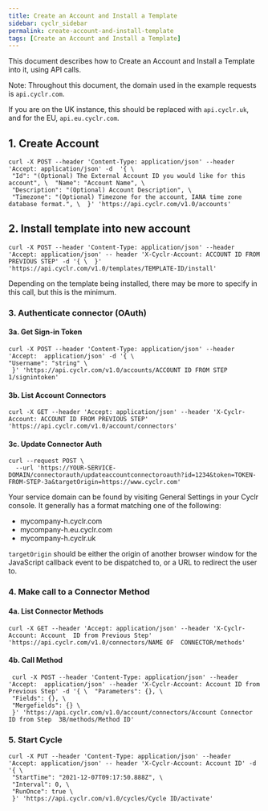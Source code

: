```yaml
---
title: Create an Account and Install a Template
sidebar: cyclr_sidebar
permalink: create-account-and-install-template
tags: [Create an Account and Install a Template]
---
```



This document describes how to Create an Account and Install a Template into it, using API calls.

Note: Throughout this document, the domain used in the example requests is ```api.cyclr.com```.

If you are on the UK instance, this should be replaced with ```api.cyclr.uk```, and for the EU, ```api.eu.cyclr.com```.

## 1. Create Account

```curl
curl -X POST --header 'Content-Type: application/json' --header 'Accept: application/json' -d  '{ \ 
 "Id": "(Optional) The External Account ID you would like for this account", \  "Name": "Account Name", \ 
 "Description": "(Optional) Account Description", \ 
 "Timezone": "(Optional) Timezone for the account, IANA time zone database format.", \  }' 'https://api.cyclr.com/v1.0/accounts'
 ```

## 2. Install template into new account

```curl
curl -X POST --header 'Content-Type: application/json' --header 'Accept: application/json' -- header 'X-Cyclr-Account: ACCOUNT ID FROM PREVIOUS STEP' -d '{ \  }' 'https://api.cyclr.com/v1.0/templates/TEMPLATE-ID/install'
```

Depending on the template being installed, there may be more to specify in this call, but this  is the minimum.

### 3. Authenticate connector (OAuth)

#### 3a. Get Sign-in Token

```curl
curl -X POST --header 'Content-Type: application/json' --header 'Accept:  application/json' -d '{ \
"Username": "string" \ 
 }' 'https://api.cyclr.com/v1.0/accounts/ACCOUNT ID FROM STEP 1/signintoken'
```

#### 3b. List Account Connectors

```curl
curl -X GET --header 'Accept: application/json' --header 'X-Cyclr-Account: ACCOUNT ID FROM PREVIOUS STEP'  
'https://api.cyclr.com/v1.0/account/connectors'
```

#### 3c. Update Connector Auth

```curl
curl --request POST \
  --url 'https://YOUR-SERVICE-DOMAIN/connectorauth/updateaccountconnectoroauth?id=1234&token=TOKEN-FROM-STEP-3a&targetOrigin=https://www.cyclr.com'
```

Your service domain can be found by visiting General Settings in your Cyclr console.  It generally has a format matching one of the following:

* mycompany-h.cyclr.com
* mycompany-h.eu.cyclr.com
* mycompany-h.cyclr.uk

``targetOrigin`` should be either the origin of another browser window for the  JavaScript callback event to be dispatched to, or a URL to redirect the user to.

### 4. Make call to a Connector Method 

#### 4a. List Connector Methods 

```curl
curl -X GET --header 'Accept: application/json' --header 'X-Cyclr-Account: Account  ID from Previous Step' 'https://api.cyclr.com/v1.0/connectors/NAME OF  CONNECTOR/methods'
```

#### 4b. Call Method

```curl
 curl -X POST --header 'Content-Type: application/json' --header 'Accept:  application/json' --header 'X-Cyclr-Account: Account ID from Previous Step' -d '{ \  "Parameters": {}, \ 
 "Fields": {}, \ 
 "Mergefields": {} \ 
 }' 'https://api.cyclr.com/v1.0/account/connectors/Account Connector ID from Step  3B/methods/Method ID'
```

### 5. Start Cycle

```curl
curl -X PUT --header 'Content-Type: application/json' --header 'Accept: application/json' -- header 'X-Cyclr-Account: Account ID' -d '{ \ 
 "StartTime": "2021-12-07T09:17:50.888Z", \ 
 "Interval": 0, \ 
 "RunOnce": true \ 
 }' 'https://api.cyclr.com/v1.0/cycles/Cycle ID/activate'
```
